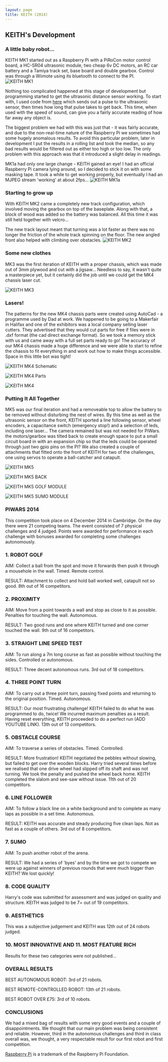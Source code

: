 ```yaml
---
layout: page
title: KEITH (2014)
---
```


## KEITH's Development

### A little baby robot...

KEITH MK1 started out as a Raspberry Pi with a PiRoCon motor control board, a HC-SR04 ultrasonic module, two cheap 6v DC motors, an RC car battery and a Tamiya track set, base board and double gearbox. Control was through a Wiimote using its bluetooth to connect to the PI.
![KEITH MK1](http://keiththerobot.uk/images/MK1.JPG "KEITH MK1")

Nothing too complicated happened at this stage of development but programming started to get the ultrasonic distance sensor working. To start with, I used code from <a href="https://github.com/chrisalexander/initio-pirocon-test/blob/master/sonar.py">here</a> which sends out a pulse to the ultrasonic sensor, then times how long that pulse takes to get back. This time, when used with the speed of sound, can give you a fairly accurate reading of how far away any object is.

The biggest problem we had with this was just that - it was fairly accurate, and due to the non-real-time nature of the Raspberry Pi we sometimes had some hugely anomalous results. To avoid this particular problem, later in development I put the results in a rolling list and took the median, so any bad results would be filtered out as either too high or too low. The only problem with this approach was that it introduced a slight delay in readings.

MK1a had only one large change - KEITH gained an eye! I had an official Raspberry Pi camera lying around, so I decided to stick it on with some masking tape. It took a while to get working properly, but eventually I had an MJPEG stream 'working' at about 2fps...
![KEITH MK1a](http://keiththerobot.uk/images/MK1a.jpg "KEITH MK1a")

### Starting to grow up

With KEITH MK2 came a completely new track configuration, which involved moving the gearbox on top of the baseplate. Along with that, a block of wood was added so the battery was balanced. All this time it was still held together with velcro...

The new track layout meant that turning was a lot faster as there was no longer the friction of the whole track spinning on the floor. The new angled front also helped with climbing over obstacles.
![KEITH MK2](http://keiththerobot.uk/images/MK2.JPG "KEITH MK2")

### Some new clothes

MK3 was the first iteration of KEITH with a proper chassis, which was made out of 3mm plywood and cut with a jigsaw... Needless to say, it wasn't quite a masterpiece yet, but it certainly did the job until we could get the MK4 chassis laser cut.

![KEITH MK3](http://keiththerobot.uk/images/MK3.JPG "KEITH MK3")

### Lasers!

The patterns for the new MK4 chassis parts were created using AutoCad - a programme used by Dad at work. We happened to be going to a Makerfair in Halifax and one of the exhibitors was a local company selling laser cutters. They advertised that they would cut parts for free if files were in .dxf format (the cad direct exchange format). So we took a memory stick with us and came away with a full set parts ready to go! The accuracy of our MK4 chassis  made a huge difference and we were able to start to refine the chassis to fit everything in and work out how to make things accessible. Space in this little bot was tight!

![KEITH MK4 Schematic](http://keiththerobot.uk/images/Mk4-schematic.JPG "KEITH MK4 Schematic")

![KEITH MK4 Parts](http://keiththerobot.uk/images/MK4-parts.JPG "KEITH MK4 Parts")

![KEITH MK4](http://keiththerobot.uk/images/MK4.JPG "KEITH MK4")

### Putting It All Together

MK5  was our final iteration and had a removeable top to allow the battery to be removed without disturbing the nest of wires. By this time as well as the ultrasonic sensor on the front, KEITH sported a line following sensor, wheel encoders, a capacitance switch (emergency stop!) and a selection of leds, including one laser... The camera remained but was not needed for PiWars. the motors/gearbox was tilted back to create enough space to put a small circuit board in with an expansion chip so that the leds could be operated through just two gpio pins on the PI? We also created a couple of attachments that fitted onto the front of KEITH for two of the challenges, one using servos to operate a ball-catcher and catapult.

![KEITH MK5](http://keiththerobot.uk/images/DSC04940-adjusted--web.jpg "KEITH MK5")

![KEITH MK5 BACK](http://keiththerobot.uk/images/DSC04938-adjusted-web.jpg "KEITH MK5 Back")

![KEITH MK5 GOLF MODULE](http://keiththerobot.uk/images/DSC04942-adjusted-web.jpg "KEITH MK5 Golf Module")

![KEITH MK5 SUMO MODULE](http://keiththerobot.uk/images/DSC04941-adjusted-web.jpg "KEITH MK5 Sumo Module")

### PIWARS 2014

This competition took place on 4 December 2014 in Cambridge. On the day there were 21 competing teams. The event consisted of 7 physical challenges and 4 judged. Points were awarded for performance in each challenge with bonuses awarded for completing some challenges autonomously.

### 1. ROBOT GOLF

AIM: Collect a ball from the spot and move it forwards then push it through a mousehole in the wall. Timed. Remote control.

RESULT: Attachment to collect and hold ball worked well, catapult not so good. 8th out of 16 competitors.

### 2. PROXIMITY

AIM: Move from a point towards a wall and stop as close to it as possible. Penalties for touching the wall. Autonomous.

RESULT: Two good runs and one where KEITH turned and one corner touched the wall. 9th out of 16 competitors.

### 3. STRAIGHT LINE SPEED TEST

AIM: To run along a 7m long course as fast as possible without touching the sides. Controlled or autonomous.

RESULT: Three decent autonomous runs. 3rd out of 18 competitors.

### 4. THREE POINT TURN

AIM: To carry out a three point turn, passing fixed points and returning to the original position. Timed. Autonomous.

RESULT: Our most frustrating challenge! KEITH failed to do what he was programmed to do, twice! We incurred maximum penalties as a result. Having reset everything, KEITH proceeded to do a perfect run (ADD YOUTUBE LINK). 13th out of 13 competitors.

### 5. OBSTACLE COURSE

AIM: To traverse a series of obstacles. Timed. Controlled.

RESULT: More frustration! KEITH negotiated the pebbles without slowing, but failed to get over the wooden blocks. Harry tried several times before we realised that one drive wheel had slipped off its shaft and was not turning. We took the penalty and pushed the wheel back home. KEITH completed the slalom and see-saw without issue. 11th out of 20 competitors.

### 6. LINE FOLLOWER

AIM: To follow a black line on a white background and to complete as many laps as possible in a set time. Autonomous.

RESULT: KEITH was accurate and steady producing five clean laps. Not as fast as a couple of others. 3rd out of 8 competitors.

### 7. SUMO

AIM: To push another robot of the arena.

RESULT: We had a series of 'byes' and by the time we got to compete we were up against winners of previous rounds that were much bigger than KEITH? We lost quickly!

### 8. CODE QUALITY

Harry's code was submitted for assessment and was judged on quality and structure. KEITH was judged to be 7= out of 19 competitors.

### 9. AESTHETICS

This was a subjective judgement and KEITH was 12th out of 24 robots judged.

### 10. MOST INNOVATIVE AND 11. MOST FEATURE RICH

Results for these two categories were not published...

### OVERALL RESULTS

BEST AUTONOMOUS ROBOT: 3rd of 21 robots.

BEST REMOTE-CONTROLLED ROBOT: 13th of 21 robots.

BEST ROBOT OVER £75: 3rd of 10 robots.

### CONCLUSIONS

We had a mixed bag of results with some very good events and a couple of disappointments. We thought that our main problem was being consistent and reliable. However, third in the autonomous challenges and third in class overall was, we thought, a very respectable result for our first robot and first competition.

<a href="http://www.raspberrypi.org">Raspberry Pi</a> is a trademark of the Raspberry Pi Foundation.
